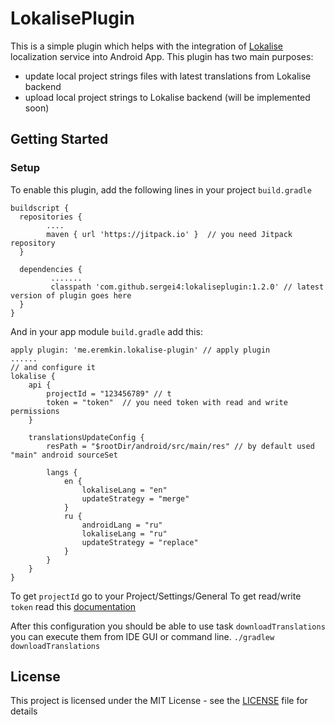 
# LokalisePlugin

This is a simple plugin which helps with the integration of [Lokalise](https://lokalise.co) localization service into Android App. 
This plugin has two main purposes:
* update local project strings files with latest translations from Lokalise backend
* upload local project strings to Lokalise backend (will be implemented soon)

## Getting Started
### Setup

To enable this plugin, add the following lines in your project `build.gradle`

```
buildscript {  
  repositories {  
        .... 
        maven { url 'https://jitpack.io' }  // you need Jitpack repository
  }  
  
  dependencies {  
         .......
         classpath 'com.github.sergei4:lokaliseplugin:1.2.0' // latest version of plugin goes here
  }  
}
```
And in your app module `build.gradle` add this:

```
apply plugin: 'me.eremkin.lokalise-plugin' // apply plugin
......
// and configure it
lokalise {  
    api {  
        projectId = "123456789" // t
        token = "token"  // you need token with read and write permissions
    }  
  
    translationsUpdateConfig {
        resPath = "$rootDir/android/src/main/res" // by default used "main" android sourceSet

        langs {
            en {
                lokaliseLang = "en"
                updateStrategy = "merge"
            }
            ru {
                androidLang = "ru"
                lokaliseLang = "ru"
                updateStrategy = "replace"
            }
        }
    }
}
```
To get `projectId` go to your Project/Settings/General 
To get read/write `token` read this [documentation](https://docs.lokalise.co/faqs/api-tokens)

After this configuration you should be able to use task `downloadTranslations`  you can execute them from IDE GUI or command line.
``` ./gradlew downloadTranslations ```

## License

This project is licensed under the MIT License - see the [LICENSE](LICENSE) file for details
